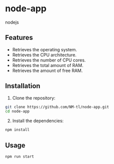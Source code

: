 # node-app
nodejs

## Features

- Retrieves the operating system.
- Retrieves the CPU architecture.
- Retrieves the number of CPU cores.
- Retrieves the total amount of RAM.
- Retrieves the amount of free RAM.

## Installation

1. Clone the repository:

  ```sh
  git clone https://github.com/NM-tl/node-app.git
  cd node-app
  ```

2. Install the dependencies:

  ```sh
  npm install
  ```

## Usage

  ```sh
  npm run start
  ```